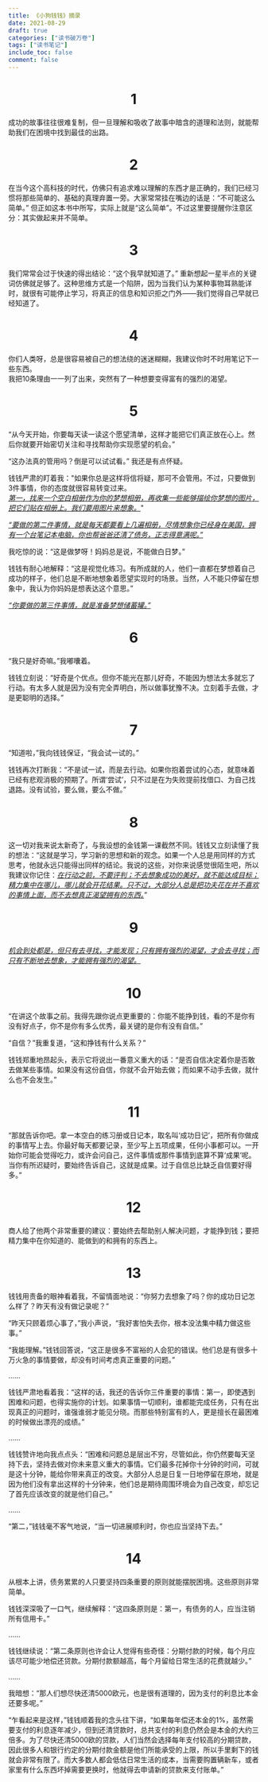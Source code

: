 ```yaml
---
title: 《小狗钱钱》摘录
date: 2021-08-29
draft: true
categories: ["读书破万卷"]
tags: ["读书笔记"]
include_toc: false
comment: false
---
```


# <center>1</center>
成功的故事往往很难复制，但一旦理解和吸收了故事中暗含的道理和法则，就能帮助我们在困境中找到最佳的出路。

# <center>2</center>
在当今这个高科技的时代，仿佛只有追求难以理解的东西才是正确的，我们已经习惯将那些简单的、基础的真理弃置一旁。大家常常挂在嘴边的话是：“不可能这么简单。” 但正如这本书中所写，实际上就是“这么简单”。不过这里要提醒你注意区分：其实做起来并不简单。

# <center>3</center>
我们常常会过于快速的得出结论：“这个我早就知道了。” 重新想起一星半点的关键词仿佛就足够了。这种思维方式是一个陷阱，因为当我们认为某种事物耳熟能详时，就很有可能停止学习，将真正的信息和知识拒之门外——我们觉得自己早就已经知道了。

# <center>4</center>
你们人类呀，总是很容易被自己的想法绕的迷迷糊糊，我建议你时不时用笔记下一些东西。\
我把10条理由一一列了出来，突然有了一种想要变得富有的强烈的渴望。

# <center>5</center>
“从今天开始，你要每天读一读这个愿望清单，这样才能把它们真正放在心上。然后你就要开始密切关注和寻找帮助你实现愿望的机会。”

“这办法真的管用吗？倒是可以试试看。” 我还是有点怀疑。

钱钱严肃的盯着我："如果你总是这样将信将疑，那可不会管用。不过，只要做到3件事情，你的态度就很容易转变过来。\
<u>*第一，找来一个空白相册作为你的梦想相册，再收集一些能够描绘你梦想的图片，把它们贴在相册上。我们要用图片来想象。*</u>"

<u>*“要做的第二件事情，就是每天都要看上几遍相册，尽情想象你已经身在美国，拥有一个台笔记本电脑，你也帮爸爸还清了债务，正志得意满呢。”*</u>

我吃惊的说：“这是做梦呀！妈妈总是说，不能做白日梦。”

钱钱有耐心地解释：“这是视觉化练习。有所成就的人，他们一直都在梦想着自己成功的样子，他们总是不断地想象着愿望实现时的场景。当然，人不能只停留在想象中，我认为你妈妈是想表达这个意思。”

<u>*“你要做的第三件事情，就是准备梦想储蓄罐。”*</u>

# <center>6</center>
“我只是好奇嘛。”我嘟囔着。

钱钱立刻说：“好奇是个优点。但你不能光在那儿好奇，不能因为想法太多就忘了行动。有太多人就是因为没有完全弄明白，所以做事犹豫不决。立刻着手去做，才是更聪明的选择。”

# <center>7</center>
“知道啦，”我向钱钱保证，“我会试一试的。”

钱钱再次打断我：“不是试一试，而是去行动。如果你抱着尝试的心态，就意味着已经有悲观消极的预期了。所谓‘尝试’，只不过是在为失败提前找借口、为自己找退路。没有试验，要么做，要么不做。”

# <center>8</center>
这一切对我来说太新奇了，与我设想的金钱第一课截然不同。钱钱又立刻读懂了我的想法：“这就是学习，学习新的思想和新的观念。如果一个人总是用同样的方式思考，他就永远只能得出同样的结论。我说的这些，对你来说感觉很陌生吧，所以我建议你记住：<u>*在行动之前，不要评判；不去想象成功的美好，就不能达成目标；精力集中在哪儿，哪儿就会开花结果。只不过，大部分人总是把功夫花在并不喜欢的事情上面，而不去想真正渴望拥有的东西。*</u>”

# <center>9</center>
<u>*机会到处都是，但只有去寻找，才能发现；只有拥有强烈的渴望，才会去寻找；而只有不断地去想象，才能拥有强烈的渴望。*</u>

# <center>10</center>
“在讲这个故事之前。我得先跟你说点更重要的：你能不能挣到钱，看的不是你有没有好点子，你不是你有多么优秀，最关键的是你有没有自信。”

“自信？”我重复道，“这和挣钱有什么关系？”

钱钱郑重地昂起头，表示它将说出一番意义重大的话：“是否自信决定着你是否敢去做某些事情。如果没有这份自信，你就不会开始去做；而如果不动手去做，就什么也不会发生。”

# <center>11</center>
“那就告诉你吧。拿一本空白的练习册或日记本，取名叫‘成功日记’，把所有你做成的事情写上去。你最好每天都要记录，至少写上五项成果，任何小事都可以。一开始你可能会觉得吃力，或许会问自己，这件事情或那件事情到底算不算‘成果’呢。当你有所迟疑时，要始终告诉自己，这就是成果。过于自信总比缺乏自信要好得多。”

# <center>12</center>
商人给了他两个非常重要的建议：要始终去帮助别人解决问题，才能挣到钱；要把精力集中在你知道的、能做到的和拥有的东西上。

# <center>13</center>
钱钱用责备的眼神看着我，不留情面地说：“你努力去想象了吗？你的成功日记怎么样了？昨天有没有做记录呢？”

“昨天只顾着烦心事了，”我小声说，“我好害怕失去你，根本没法集中精力做这些事。”

“我能理解。”钱钱回答说，“这正是很多不富裕的人会犯的错误。他们总是有很多十万火急的事情要做，却没有时间考虑真正重要的问题。”

……

钱钱严肃地看着我：“这样的话，我还的告诉你三件重要的事情：第一，即使遇到困难和问题，也得实施你的计划。如果事情一切顺利，谁都能完成任务，只有在出现真正的问题时，谁强谁弱才能见分晓。而那些特别富有的人，更是擅长在最困难的时候做出漂亮的成绩。”

……

钱钱赞许地向我点点头：“困难和问题总是层出不穷，尽管如此，你仍然要每天坚持下去，坚持去做对你未来意义重大的事情。它们最多花掉你十分钟的时间，可就是这十分钟，能给你带来真正的改变。大部分人总是日复一日地停留在原地，就是因为他们没有拿出这样的十分钟来，他们总是期待周围环境会为自己改变，却忘记了首先应该改变的就是他们自己。”

……

“第二，”钱钱毫不客气地说，“当一切进展顺利时，你也应当坚持下去。”

# <center>14</center>
从根本上讲，债务累累的人只要坚持四条重要的原则就能摆脱困境。这些原则非常简单。

钱钱深深吸了一口气，继续解释：“这四条原则是：第一，有债务的人，应当注销所有信用卡。”

……

钱钱继续说：“第二条原则也许会让人觉得有些奇怪：分期付款的时候，每个月应该尽可能少地偿还贷款。分期付款额越高，每个月留给日常生活的花费就越少。”

……

我暗想：“那人们想尽快还清5000欧元，也是很有道理的，因为支付的利息比本金还要多呢。”

“乍看起来是这样，”钱钱顺着我的念头往下讲，“如果每年偿还本金的1%，虽然需要支付的利息逐年减少，但到还清贷款时，总共支付的利息仍然会是本金的大约三倍多。为了尽快还清5000欧的贷款，人们当然会选择每年支付较高的分期贷款，因此很多人和银行约定的分期付款金额是他们所能承受的上限，所以手里剩下的钱就会非常有限了。而大多数人都会低估日常生活的成本，当需要购置辆新车，或者家里有什么东西坏掉需要更换时，他就得去申请新的贷款来支付账单。”
